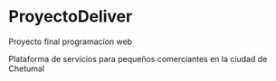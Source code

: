 # ProyectoDeliver

Proyecto final programacíon web

Plataforma de servicios para pequeños comerciantes en la ciudad de Chetumal


